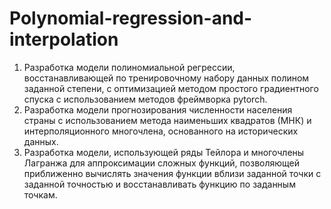 # Polynomial-regression-and-interpolation
1) Разработка модели полиномиальной регрессии, восстанавливающей по тренировочному набору данных полином заданной степени, с оптимизацией методом простого градиентного спуска с использованием методов фреймворка pytorch.
2) Разработка модели прогнозирования численности населения страны с использованием метода наименьших квадратов (МНК) и интерполяционного многочлена, основанного на исторических данных.
3) Разработка модели, использующей ряды Тейлора и многочлены Лагранжа для аппроксимации сложных функций, позволяющей приближенно вычислять значения функции вблизи заданной точки с заданной точностью и восстанавливать функцию по заданным точкам.
